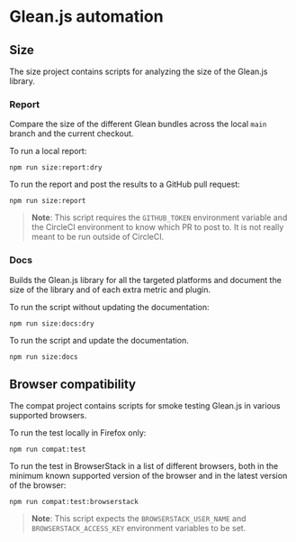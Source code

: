# Glean.js automation

## Size

The size project contains scripts
for analyzing the size of the Glean.js library.

### Report

Compare the size of the different Glean bundles across the local `main`
branch and the current checkout.

To run a local report:

```
npm run size:report:dry
```

To run the report and post the results to a GitHub pull request:

```
npm run size:report
```

> **Note**: This script requires the `GITHUB_TOKEN` environment variable
> and the CircleCI environment to know which PR to post to.
> It is not really meant to be run outside of CircleCI.

### Docs

Builds the Glean.js library for all the targeted platforms and document
the size of the library and of each extra metric and plugin.

To run the script without updating the documentation:

```
npm run size:docs:dry
```

To run the script and update the documentation.

```
npm run size:docs
```

## Browser compatibility

The compat project contains scripts
for smoke testing Glean.js in various supported browsers.

To run the test locally in Firefox only:

```
npm run compat:test
```

To run the test in BrowserStack in a list of different browsers,
both in the minimum known supported version of the browser
and in the latest version of the browser:

```
npm run compat:test:browserstack
```

> **Note**: This script expects the `BROWSERSTACK_USER_NAME` and
> `BROWSERSTACK_ACCESS_KEY` environment variables to be set.
